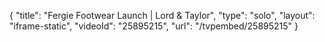 {
    "title": "Fergie Footwear Launch | Lord & Taylor",
    "type": "solo",
    "layout": "iframe-static",
    "videoId": "25895215",
    "url": "\/tvpembed\/25895215"
}